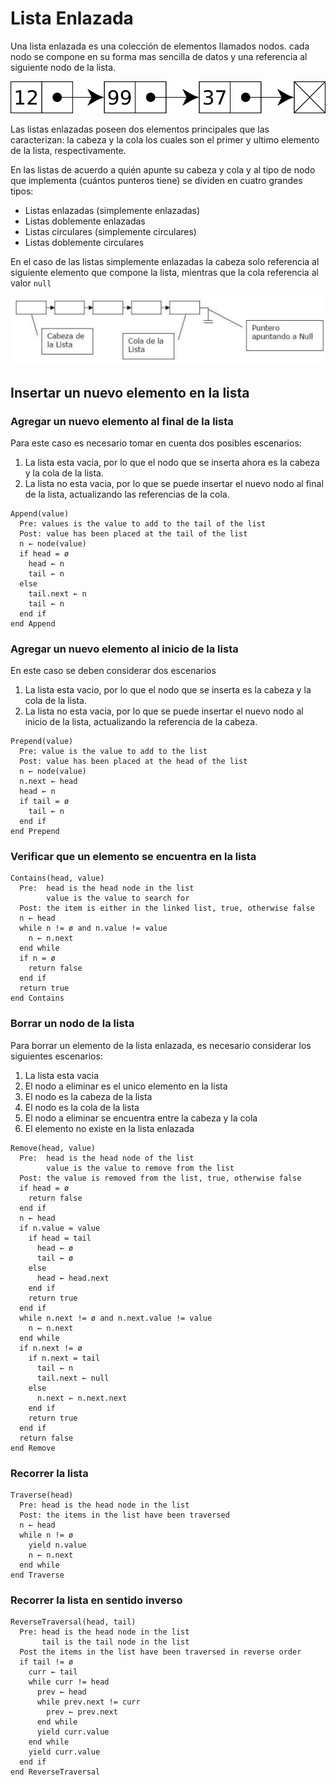 # Lista Enlazada

Una lista enlazada es una colección de elementos llamados nodos. cada nodo se compone en su forma mas sencilla de datos y una referencia al siguiente nodo de la lista.

![Lista enlazada](../../assets/lista-enlazada-simple.svg)

Las listas enlazadas poseen dos elementos principales que las caracterizan: la cabeza y la cola los cuales son el primer y ultimo elemento de la lista, respectivamente.

En las listas de acuerdo a quién apunte su cabeza y cola y al tipo de nodo que implementa (cuántos
punteros tiene) se dividen en cuatro grandes tipos:

- Listas enlazadas (simplemente enlazadas)
- Listas doblemente enlazadas
- Listas circulares (simplemente circulares)
- Listas doblemente circulares

En el caso de las listas simplemente enlazadas la cabeza solo referencia al siguiente elemento que compone la lista, mientras que la cola referencia al valor `null`

![Partes de la lista simplemente enlazada](../../assets/partes-lista-simplemente-enlazada.png)

## Insertar un nuevo elemento en la lista

### Agregar un nuevo elemento al final de la lista

Para este caso es necesario tomar en cuenta dos posibles escenarios: 

1. La lista esta vacia, por lo que el nodo que se inserta ahora es la cabeza y la cola de la lista.
2. La lista no esta vacia, por lo que se puede insertar el nuevo nodo al final de la lista, actualizando las referencias de la cola.
```
Append(value)
  Pre: values is the value to add to the tail of the list
  Post: value has been placed at the tail of the list
  n ← node(value)
  if head = ø
    head ← n
    tail ← n 
  else 
    tail.next ← n
    tail ← n
  end if
end Append
```
### Agregar un nuevo elemento al inicio de la lista
En este caso se deben considerar dos escenarios
1. La lista esta vacio, por lo que el nodo que se inserta es la cabeza y la cola de la lista.
2. La lista no esta vacia, por lo que se puede insertar el nuevo nodo al inicio de la lista, actualizando la referencia de la cabeza.
```
Prepend(value)
  Pre: value is the value to add to the list
  Post: value has been placed at the head of the list
  n ← node(value)
  n.next ← head
  head ← n
  if tail = ø
    tail ← n
  end if
end Prepend
```
### Verificar que un elemento se encuentra en la lista
```
Contains(head, value)
  Pre:  head is the head node in the list
        value is the value to search for
  Post: the item is either in the linked list, true, otherwise false
  n ← head
  while n != ø and n.value != value
    n ← n.next
  end while
  if n = ø
    return false
  end if
  return true
end Contains
```
### Borrar un nodo de la lista
Para borrar un elemento de la lista enlazada, es necesario considerar los siguientes escenarios:
1. La lista esta vacia
2. El nodo a eliminar es el unico elemento en la lista
3. El nodo es la cabeza de la lista
4. El nodo es la cola de la lista
5. El nodo a eliminar se encuentra entre la cabeza y la cola
6. El elemento no existe en la lista enlazada
```
Remove(head, value)
  Pre:  head is the head node of the list
        value is the value to remove from the list
  Post: the value is removed from the list, true, otherwise false
  if head = ø
    return false
  end if
  n ← head
  if n.value = value
    if head = tail
      head ← ø
      tail ← ø
    else 
      head ← head.next
    end if
    return true
  end if
  while n.next != ø and n.next.value != value
    n ← n.next
  end while
  if n.next != ø
    if n.next = tail
      tail ← n
      tail.next ← null
    else 
      n.next ← n.next.next
    end if
    return true
  end if
  return false
end Remove
```
### Recorrer la lista
```
Traverse(head)
  Pre: head is the head node in the list
  Post: the items in the list have been traversed
  n ← head
  while n != ø
    yield n.value
    n ← n.next
  end while
end Traverse
```
### Recorrer la lista en sentido inverso 
```
ReverseTraversal(head, tail)
  Pre: head is the head node in the list
       tail is the tail node in the list
  Post the items in the list have been traversed in reverse order
  if tail != ø
    curr ← tail 
    while curr != head 
      prev ← head
      while prev.next != curr
        prev ← prev.next
      end while
      yield curr.value
    end while
    yield curr.value
  end if
end ReverseTraversal
```
